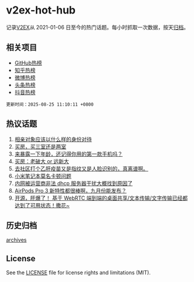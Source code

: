 # v2ex-hot-hub

 记录[V2EX](https://www.v2ex.com/)从 2021-01-06 日至今的热门话题。每小时抓取一次数据，按天[归档](archives)。
 
 ## 相关项目

- [GitHub热榜](https://github.com/lonnyzhang423/github-hot-hub)
- [知乎热榜](https://github.com/lonnyzhang423/zhihu-hot-hub)
- [微博热榜](https://github.com/lonnyzhang423/weibo-hot-hub)
- [头条热榜](https://github.com/lonnyzhang423/toutiao-hot-hub)
- [抖音热榜](https://github.com/lonnyzhang423/douyin-hot-hub)


 `更新时间：2025-08-25 11:10:11 +0800`

## 热议话题

1. [相亲对象应该以什么样的身份对待](https://www.v2ex.com/t/1154648)
1. [买房，买三室还是两室](https://www.v2ex.com/t/1154628)
1. [来暴露一下年龄，还记得你用的第一款手机吗？](https://www.v2ex.com/t/1154705)
1. [买房：老破大 or 远新大](https://www.v2ex.com/t/1154658)
1. [去社区打个乙肝疫苗又是指纹又是人脸识别的，真离谱啊。](https://www.v2ex.com/t/1154605)
1. [小米笔记本莫名卡顿问题](https://www.v2ex.com/t/1154559)
1. [内网被运营商非法 dhcp 服务器干扰大概找到原因了](https://www.v2ex.com/t/1154624)
1. [AirPods Pro 3 新特性都很棒啊，九月份能发布？](https://www.v2ex.com/t/1154574)
1. [开源，肝爆了！ 基于 WebRTC 端到端的桌面共享/文本传输/文字传输已经都达到了可用状态！撒花~](https://www.v2ex.com/t/1154676)

## 历史归档

[archives](archives)

## License

See the [LICENSE](LICENSE) file for license rights and limitations (MIT).
